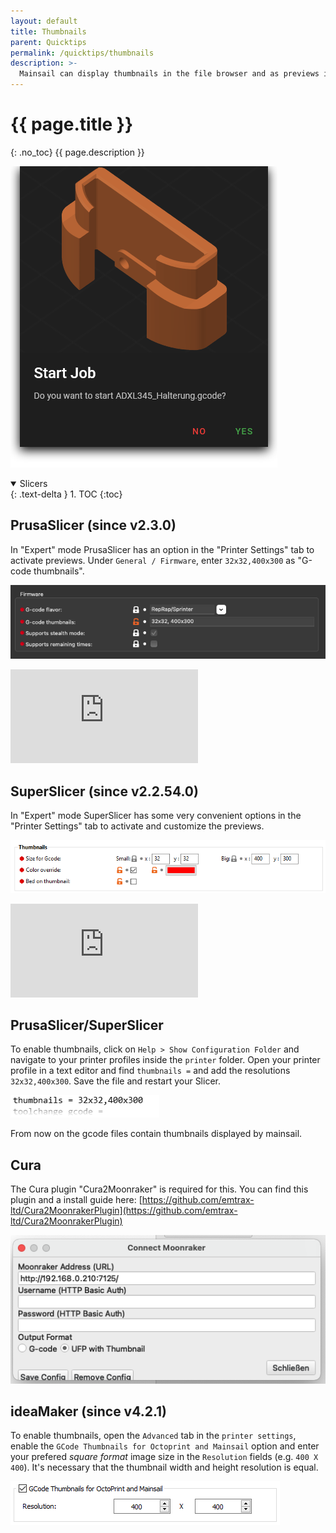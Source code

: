 ```yaml
---
layout: default
title: Thumbnails
parent: Quicktips
permalink: /quicktips/thumbnails
description: >-
  Mainsail can display thumbnails in the file browser and as previews in the print status.
---
```


# {{ page.title }}
{: .no_toc}
{{ page.description }}

![preview](../assets/img/additional/large-preview.png)

<details open markdown="block">
  <summary>
    Slicers
  </summary>
  {: .text-delta }
1. TOC
{:toc}
</details>

## PrusaSlicer (since v2.3.0)

In "Expert" mode PrusaSlicer has an option in the "Printer Settings" tab to activate previews.
Under `General / Firmware`, enter `32x32,400x300` as "G-code thumbnails".

![PrusaSlicer](../assets/img/additional/PrusaSlicer2.3.0-thumbnails.png)

<div class="youtube-container">
  <iframe type="text/html" src="https://www.youtube.com/embed/4nFqfq8kikU" frameborder="0"></iframe>
</div>

## SuperSlicer (since v2.2.54.0)

In "Expert" mode SuperSlicer has some very convenient options in the "Printer Settings" tab to activate and customize the previews.

![SuperSlicer](../assets/img/additional/SuperSlicer-thumbnails.png)

<div class="youtube-container">
  <iframe type="text/html" src="https://www.youtube.com/embed/xdOM5Uco9hM" frameborder="0"></iframe>
</div>

## PrusaSlicer/SuperSlicer

To enable thumbnails, click on `Help > Show Configuration Folder` and navigate to your printer profiles inside the `printer` folder.
Open your printer profile in a text editor and find `thumbnails =` and add the resolutions `32x32,400x300`. Save the file and restart your Slicer.

![PrusaSlicer](../assets/img/additional/PrusaSlicer-thumbnails.png)

From now on the gcode files contain thumbnails displayed by mainsail.

## Cura

The Cura plugin "Cura2Moonraker" is required for this. You can find this plugin and a install guide
here: [https://github.com/emtrax-ltd/Cura2MoonrakerPlugin](https://github.com/emtrax-ltd/Cura2MoonrakerPlugin)

![Cura](../assets/img/additional/Cura-thumbnails.png)

## ideaMaker (since v4.2.1)

To enable thumbnails, open the `Advanced` tab in the `printer settings`, enable the `GCode Thumbnails for Octoprint and Mainsail` option and
enter your prefered *square format* image size in the `Resolution` fields (e.g. `400 X 400`).
It's necessary that the thumbnail width and height resolution is equal.

![ideaMaker](../assets/img/additional/IdeaMaker4.2.1-thumbnails.png)